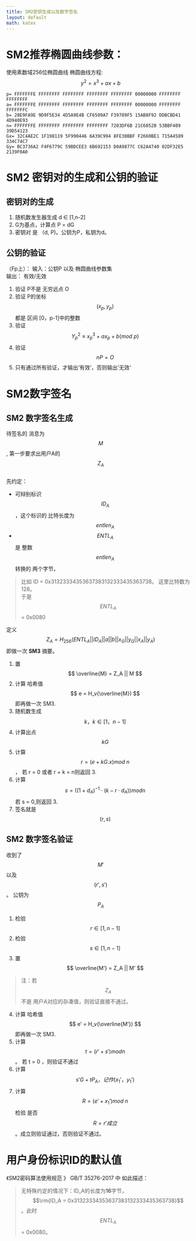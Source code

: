 ```yaml
---
title: SM2密钥生成以及数字签名
layout: default
math: katex
---
```



# SM2推荐椭圆曲线参数：

使用素数域256位椭圆曲线
椭圆曲线方程:  
$$y^2 = x^3 + ax + b$$
```
p= FFFFFFFE FFFFFFFF FFFFFFFF FFFFFFFF FFFFFFFF 00000000 FFFFFFFF FFFFFFFF  
a= FFFFFFFE FFFFFFFF FFFFFFFF FFFFFFFF FFFFFFFF 00000000 FFFFFFFF FFFFFFFC  
b= 28E9FA9E 9D9F5E34 4D5A9E4B CF6509A7 F39789F5 15AB8F92 DDBCBD41 4D940E93  
n= FFFFFFFE FFFFFFFF FFFFFFFF FFFFFFFF 7203DF6B 21C6052B 53BBF409 39D54123  
Gx= 32C4AE2C 1F198119 5F990446 6A39C994 8FE30BBF F2660BE1 715A4589 334C74C7  
Gy= BC3736A2 F4F6779C 59BDCEE3 6B692153 D0A9877C C62A4740 02DF32E5 2139F0A0  
```


# SM2 密钥对的生成和公钥的验证
## 密钥对的生成
1. 随机数发生器生成 d ∈ [1,n-2]  
2. G为基点，计算点 P = dG  
3. 密钥对 是 （d, P)。公钥为P，私钥为d。

## 公钥的验证
（Fp上）：
输入：公钥P 以及 椭圆曲线参数集  
输出： 有效/无效

1. 验证 P不是 无穷远点 O  
2. 验证 P的坐标$$(x_p,y_p)$$都是 区间 [0，p-1]中的整数  
3. 验证 $$Y_p^{2}  \equiv x_p^{3} + a x_p + b (mod \ p)$$  
4. 验证 $$ nP = O $$
5. 只有通过所有验证，才输出‘有效’，否则输出’无效‘  

# SM2数字签名
## SM2 数字签名生成 
待签名的 消息为$$M$$,  第一步要求出用户A的 $$Z_A$$  
先约定：  
- 可辩别标识 $$ID_A$$ ，这个标识的 比特长度为 $$entlen_A$$  
- $$ENTL_A$$ 是 整数  $$entlen_A$$  转换的 两个字节，  
> 比如 ID = 0x31323334353637383132333435363738。 这里比特数为128。  
于是 $$ENTL_A$$ = 0x0080  


定义
$$Z_A  = H_{256}(ENTL _A|| ID_A || a || b || x_G || y_G|| x_A || y_A )$$
 即做一次 **SM3** 摘要。 
 
1. 置 
$$ \overline{M} = Z_A || M $$   
2. 计算 哈希值 $$ e = H_v(\overline{M}) $$ 即再做一次 SM3.  
3. 随机数生成 $$ k，k ∈ [1，n-1] $$  
4. 计算出点 $$ kG $$  
5. 计算 $$ r = ( e + kG.x ) mod \ n $$， 若 r = 0 或者 r + k = n则返回 3.  
6. 计算  $$ s = ((1+ d_A) ^ {-1} \cdot  ( k - r \cdot d_A) ) mod n $$ 若 s = 0,则返回 3.  
7. 签名就是 $$ (r,s) $$  

## SM2 数字签名验证 
收到了$$M'$$ 以及 $$(r',s')$$。 公钥为$$P_A$$  
1. 检验 $$ r ∈ [1,n-1] $$  
2. 检验 $$ s ∈ [1,n-1] $$  
3. 置  
$$ \overline{M‘} = Z_A || M’ $$   
> 注：若 $$Z_A$$不是 用户A对应的杂凑值，则验证直接不通过。  
4. 计算 哈希值 $$ e’ = H_v(\overline{M‘}) $$ 即再做一次 SM3.  
5. 计算 $$ t = ( r' +s' ) mod n $$。 若 t = 0 ，则验证不通过  
6. 计算 $$ s'G  + t P_A，记作(x_1'，y_1') $$  
7. 计算 $$ R= (e' + x_1') mod \ n $$ 检验 是否 $$ R = r' 成立$$。成立则验证通过，否则验证不通过。  

# 用户身份标识ID的默认值
《SM2密码算法使用规范 》 GB/T 35276-2017 中 如此描述：  
> 无特殊约定的情况下：ID_A的长度为**16**字节，  
$$\rm{ID_A  = 0x31323334353637383132333435363738}$$。此时 $$ENTL_A$$ = 0x0080。  
